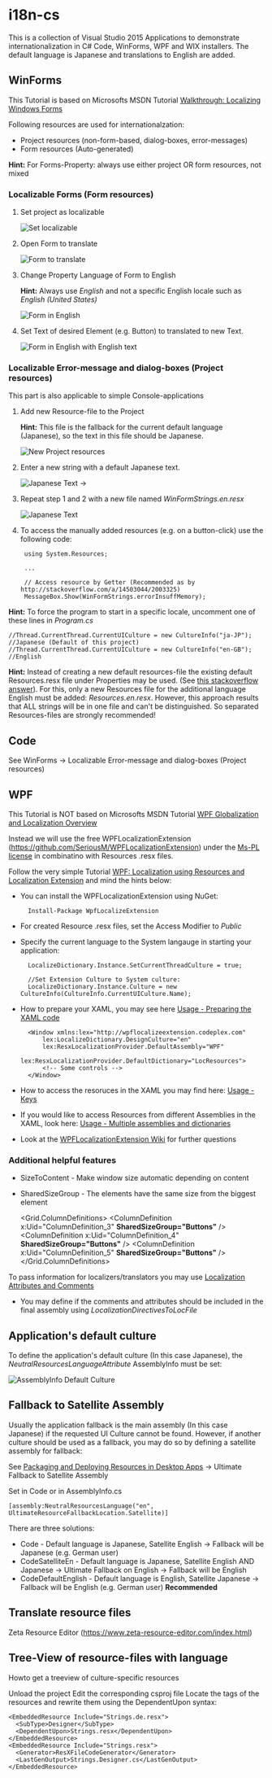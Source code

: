 # i18n-cs
This is a collection of Visual Studio 2015 Applications to demonstrate internationalization in C# Code, WinForms, WPF and WIX installers.
The default language is Japanese and translations to English are added.

## WinForms
This Tutorial is based on Microsofts MSDN Tutorial [Walkthrough: Localizing Windows Forms](https://msdn.microsoft.com/en-us/library/y99d1cd3(v=vs.100).aspx)

Following resources are used for internationalzation:

* Project resources (non-form-based, dialog-boxes, error-messages)
* Form resources (Auto-generated)

**Hint:** For Forms-Property: always use either project OR form resources, not mixed

### Localizable Forms (Form resources)

1. Set project as localizable

	![Set localizable](tutorial_img/1_enablei18n.png)

2. Open Form to translate

	![Form to translate](tutorial_img/1_formDefaultLanguage.png)

3. Change Property Language of Form to English

	**Hint:** Always use _English_ and not a specific English locale such as _English (United States)_

	![Form in English](tutorial_img/1_formEnglish.png)

4. Set Text of desired Element (e.g. Button) to translated to new Text.

	![Form in English with English text](tutorial_img/1_formEnglishTextEdited.png)

### Localizable Error-message and dialog-boxes (Project resources)

This part is also applicable to simple Console-applications

1. Add new Resource-file to the Project

	**Hint:** This file is the fallback for the current default language (Japanese), so the text in this file should be Japanese.

	![New Project resources](tutorial_img/2_projectResourceName.png)
	
2. Enter a new string with a default Japanese text.

	![Japanese Text](tutorial_img/2_projectResJp.png) -> 

3. Repeat step 1 and 2 with a new file named _WinFormStrings.en.resx_

	![Japanese Text](tutorial_img/2_projectResEn.png)

4. To access the manually added resources (e.g. on a button-click) use the following code:

		using System.Resources;
		
		...
		
		// Access resource by Getter (Recommended as by http://stackoverflow.com/a/14503044/2003325)
		MessageBox.Show(WinFormStrings.errorInsuffMemory);

**Hint:** To force the program to start in a specific locale, uncomment one of these lines in _Program.cs_ 

	//Thread.CurrentThread.CurrentUICulture = new CultureInfo("ja-JP"); //Japanese (Default of this project)
    //Thread.CurrentThread.CurrentUICulture = new CultureInfo("en-GB"); //English	
	
**Hint:** Instead of creating a new default resources-file the existing default Resources.resx file under Properties may be used. (See [this stackoverflow answer](http://stackoverflow.com/a/1129152/2003325)).
For this, only a new Resources file for the additional language English must be added: _Resources.en.resx_.
However, this approach results that ALL strings will be in one file and can't be distinguished. So separated Resources-files are strongly recommended!
	
## Code
See WinForms -> Localizable Error-message and dialog-boxes (Project resources)
	
## WPF
This Tutorial is NOT based on Microsofts MSDN Tutorial [WPF Globalization and Localization Overview](https://msdn.microsoft.com/en-us/library/ms788718(v=vs.110).aspx)

Instead we will use the free WPFLocalizationExtension (https://github.com/SeriousM/WPFLocalizationExtension) under the [Ms-PL license](https://tldrlegal.com/license/microsoft-public-license-(ms-pl)) in combinatino with Resources .resx files.

Follow the very simple Tutorial [WPF: Localization using Resources and Localization Extension](http://www.broculos.net/2014/04/wpf-localization-using-resources-and.html#.WBlSQvqLSUk) and mind the hints below:

* You can install the WPFLocalizationExtension using NuGet:

		Install-Package WpfLocalizeExtension

* For created Resource .resx files, set the Access Modifier to _Public_

* Specify the current language to the System langauge in starting your application:

		LocalizeDictionary.Instance.SetCurrentThreadCulture = true;
		
		//Set Extension Culture to System culture:
		LocalizeDictionary.Instance.Culture = new CultureInfo(CultureInfo.CurrentUICulture.Name);
		
* How to prepare your XAML, you may see here [Usage - Preparing the XAML code](https://wpflocalizeextension.codeplex.com/wikipage?title=Preparing%20the%20XAML%20code&referringTitle=Documentation)

		<Window xmlns:lex="http://wpflocalizeextension.codeplex.com"
			lex:LocalizeDictionary.DesignCulture="en"
			lex:ResxLocalizationProvider.DefaultAssembly="WPF"
			lex:ResxLocalizationProvider.DefaultDictionary="LocResources">
			<!-- Some controls -->
		</Window>
		
* How to access the resoruces in the XAML you may find here: [Usage - Keys](https://wpflocalizeextension.codeplex.com/wikipage?title=Keys&referringTitle=Documentation)

* If you would like to access Resources from different Assemblies in the XAML, look here: [Usage - Multiple assemblies and dictionaries](https://wpflocalizeextension.codeplex.com/wikipage?title=Multiple%20assemblies%20and%20dictionaries)
	
* Look at the [WPFLocalizationExtension Wiki](https://wpflocalizeextension.codeplex.com/documentation) for further questions

### Additional helpful features

* SizeToContent - Make window size automatic depending on content

	<Window SizeToContent="WidthAndHeight">

* SharedSizeGroup - The elements have the same size from the biggest element

	<Grid.ColumnDefinitions>
	  <ColumnDefinition x:Uid="ColumnDefinition_1" />
	  <ColumnDefinition x:Uid="ColumnDefinition_2" />
	  <ColumnDefinition x:Uid="ColumnDefinition_3" **SharedSizeGroup="Buttons"** />
	  <ColumnDefinition x:Uid="ColumnDefinition_4" **SharedSizeGroup="Buttons"** />
	  <ColumnDefinition x:Uid="ColumnDefinition_5" **SharedSizeGroup="Buttons"** />
	</Grid.ColumnDefinitions>

To pass information for localizers/translators you may use [Localization Attributes and Comments](https://msdn.microsoft.com/en-us/library/ms753944(v=vs.110).aspx)

* You may define if the comments and attributes should be included in the final assembly using _LocalizationDirectivesToLocFile_


## Application's default culture
To define the application's default culture (In this case Japanese), the _NeutralResourcesLanguageAttribute_ AssemblyInfo must be set:

![AssemblyInfo Default Culture](tutorial_img/AssemblyInfo_NeutralResourcesLanguageAttribute.png)

## Fallback to Satellite Assembly
Usually the application fallback is the main assembly (In this case Japanese) if the requested UI Culture cannot be found. 
However, if another culture should be used as a fallback, you may do so by defining a satellite assembly for fallback:

See [Packaging and Deploying Resources in Desktop Apps](https://msdn.microsoft.com/en-us/library/sb6a8618(v=vs.110).aspx) -> Ultimate Fallback to Satellite Assembly

Set in Code or in AssemblyInfo.cs

	[assembly:NeutralResourcesLanguage("en", UltimateResourceFallbackLocation.Satellite)]
	
There are three solutions:

* Code - Default language is Japanese, Satellite English -> Fallback will be Japanese (e.g. German user)
* CodeSatelliteEn - Default language is Japanese, Satellite English AND Japanese -> Ultimate Fallback on English -> Fallback will be English
* CodeDefaultEnglish - Default language is English, Satellite Japanese -> Fallback will be English (e.g. German user) **Recommended**
	
## Translate resource files
Zeta Resource Editor (https://www.zeta-resource-editor.com/index.html)

## Tree-View of resource-files with language
Howto get a treeview of culture-specific resources

Unload the project
Edit the corresponding csproj file
Locate the tags of the resources and rewrite them using the DependentUpon syntax:

	<EmbeddedResource Include="Strings.de.resx">
	  <SubType>Designer</SubType>
	  <DependentUpon>Strings.resx</DependentUpon>
	</EmbeddedResource>
	<EmbeddedResource Include="Strings.resx">
	  <Generator>ResXFileCodeGenerator</Generator>
	  <LastGenOutput>Strings.Designer.cs</LastGenOutput>
	</EmbeddedResource>